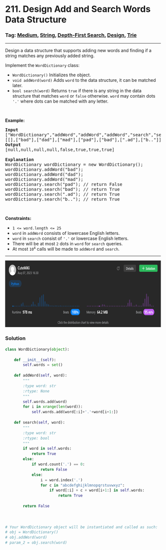 # 211. Design Add and Search Words Data Structure
### Tag: [Medium](https://github.com/TheOnlyMiki/LeetCode-For-Fun/tree/main#medium-level), [String](https://github.com/TheOnlyMiki/LeetCode-For-Fun/tree/main#string), [Depth-First Search](https://github.com/TheOnlyMiki/LeetCode-For-Fun/tree/main#depth-first-search), [Design](https://github.com/TheOnlyMiki/LeetCode-For-Fun/tree/main#design), [Trie](https://github.com/TheOnlyMiki/LeetCode-For-Fun/tree/main#trie)
---
<div class="px-5 pt-4"><div class="flex"></div><div class="xFUwe" data-track-load="description_content"><p>Design a data structure that supports adding new words and finding if a string matches any previously added string.</p>

<p>Implement the <code>WordDictionary</code> class:</p>

<ul>
	<li><code>WordDictionary()</code>&nbsp;Initializes the object.</li>
	<li><code>void addWord(word)</code> Adds <code>word</code> to the data structure, it can be matched later.</li>
	<li><code>bool search(word)</code>&nbsp;Returns <code>true</code> if there is any string in the data structure that matches <code>word</code>&nbsp;or <code>false</code> otherwise. <code>word</code> may contain dots <code>'.'</code> where dots can be matched with any letter.</li>
</ul>

<p>&nbsp;</p>
<p><strong class="example">Example:</strong></p>

<pre><strong>Input</strong>
["WordDictionary","addWord","addWord","addWord","search","search","search","search"]
[[],["bad"],["dad"],["mad"],["pad"],["bad"],[".ad"],["b.."]]
<strong>Output</strong>
[null,null,null,null,false,true,true,true]

<strong>Explanation</strong>
WordDictionary wordDictionary = new WordDictionary();
wordDictionary.addWord("bad");
wordDictionary.addWord("dad");
wordDictionary.addWord("mad");
wordDictionary.search("pad"); // return False
wordDictionary.search("bad"); // return True
wordDictionary.search(".ad"); // return True
wordDictionary.search("b.."); // return True
</pre>

<p>&nbsp;</p>
<p><strong>Constraints:</strong></p>

<ul>
	<li><code>1 &lt;= word.length &lt;= 25</code></li>
	<li><code>word</code> in <code>addWord</code> consists of lowercase English letters.</li>
	<li><code>word</code> in <code>search</code> consist of <code>'.'</code> or lowercase English letters.</li>
	<li>There will be at most <code>2</code> dots in <code>word</code> for <code>search</code> queries.</li>
	<li>At most <code>10<sup>4</sup></code> calls will be made to <code>addWord</code> and <code>search</code>.</li>
</ul>
</div></div>

---
<img src="Submit.png" width="700" height="215" />

### Solution

```python
class WordDictionary(object):

    def __init__(self):
        self.words = set()

    def addWord(self, word):
        """
        :type word: str
        :rtype: None
        """
        self.words.add(word)
        for i in xrange(len(word)):
            self.words.add(word[:i]+'.'+word[i+1:])

    def search(self, word):
        """
        :type word: str
        :rtype: bool
        """
        if word in self.words:
            return True
        else:
            if word.count('.') == 0:
                return False
            else: 
                i = word.index('.')
                for c in "abcdefghijklmnopqrstuvwxyz":
                    if word[:i] + c + word[i+1:] in self.words:
                        return True
        
        return False



# Your WordDictionary object will be instantiated and called as such:
# obj = WordDictionary()
# obj.addWord(word)
# param_2 = obj.search(word)
```
